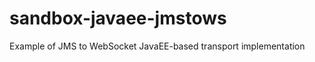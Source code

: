 sandbox-javaee-jmstows
======================

Example of JMS to WebSocket JavaEE-based transport implementation
